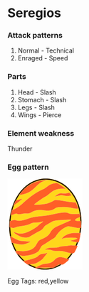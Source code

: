 # Seregios

### Attack patterns
1. Normal - Technical
2. Enraged - Speed

### Parts
1. Head - Slash
2. Stomach - Slash
3. Legs - Slash
4. Wings - Pierce

### Element weakness
Thunder 

### Egg pattern
![image info](../assets/seregios.png)

Egg Tags: red,yellow
